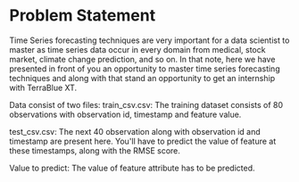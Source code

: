 # Problem Statement
Time Series forecasting techniques are very important for a data scientist to master as time series data occur in every domain from medical, stock market, climate change prediction, and so on. In that note, here we have presented in front of you an opportunity to master time series forecasting techniques and along with that stand an opportunity to get an internship with TerraBlue XT.

Data consist of two files:
train_csv.csv: The training dataset consists of 80 observations with observation id, timestamp and feature value.

test_csv.csv: The next 40 observation along with observation id and timestamp are present here. You'll have to predict the value of feature at these timestamps, along with the RMSE score.

Value to predict: The value of feature attribute has to be predicted.
